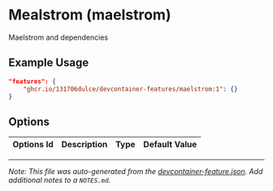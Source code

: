 
# Mealstrom (maelstrom)

Maelstrom and dependencies

## Example Usage

```json
"features": {
    "ghcr.io/131706dulce/devcontainer-features/maelstrom:1": {}
}
```

## Options

| Options Id | Description | Type | Default Value |
|-----|-----|-----|-----|




---

_Note: This file was auto-generated from the [devcontainer-feature.json](https://github.com/131706dulce/devcontainer-features/blob/main/src/maelstrom/devcontainer-feature.json).  Add additional notes to a `NOTES.md`._
